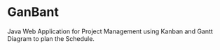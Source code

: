 # GanBant
Java Web Application for Project Management using Kanban and Gantt Diagram to plan the Schedule.
